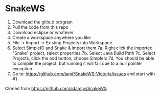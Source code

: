 SnakeWS
=======
1. Download the github program
2. Pull the code from this repo
3. Download eclipse or whatever
4. Create a workspace anywhere you like
5. File -> Import -> Existing Projects into Workspace
6. Select SimpleIO and Snake & import them
7a. Right click the imported "Snake" project, select properties
7b. Select Java Build Path
7c. Select Projects, click the add button, choose SimpleIo
7d. You should be able to compile the project, but running it will fail due to a null pointer exception
8. Go to: https://github.com/tamf/SnakeWS-Victoria/issues and start with #1

Cloned from https://github.com/adamjw/SnakeWS
